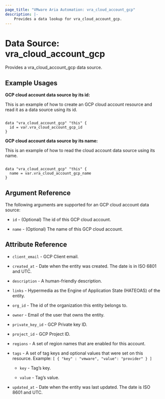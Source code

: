 ```yaml
---
page_title: "VMware Aria Automation: vra_cloud_account_gcp"
description: |-
    Provides a data lookup for vra_cloud_account_gcp.
---
```


# Data Source: vra_cloud_account_gcp

Provides a vra_cloud_account_gcp data source.

## Example Usages

**GCP cloud account data source by its id:**

This is an example of how to create an GCP cloud account resource and read it as a data source using its id.

```hcl

data "vra_cloud_account_gcp" "this" {
  id = var.vra_cloud_account_gcp_id
}
```

**GCP cloud account data source by its name:**

This is an example of how to read the cloud account data source using its name.

```hcl

data "vra_cloud_account_gcp" "this" {
  name = var.vra_cloud_account_gcp_name
}
```

## Argument Reference

The following arguments are supported for an GCP cloud account data source:

* `id` - (Optional) The id of this GCP cloud account.

* `name` - (Optional) The name of this GCP cloud account.

## Attribute Reference

* `client_email` - GCP Client email.

* `created_at` - Date when the entity was created. The date is in ISO 6801 and UTC.

* `description` - A human-friendly description.

* `links` - Hypermedia as the Engine of Application State (HATEOAS) of the entity.

* `org_id` - The id of the organization this entity belongs to.

* `owner` - Email of the user that owns the entity.

* `private_key_id` - GCP Private key ID.

* `project_id` - GCP Project ID.

* `regions` - A set of region names that are enabled for this account.

* `tags` - A set of tag keys and optional values that were set on this resource. Example: `[ { "key" : "vmware", "value": "provider" } ]`

  * `key` - Tag’s key.

  * `value` - Tag’s value.

* `updated_at` - Date when the entity was last updated. The date is ISO 8601 and UTC.

